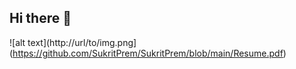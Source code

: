 ## Hi there 👋
![alt text](http://url/to/img.png](https://github.com/SukritPrem/SukritPrem/blob/main/Resume.pdf)

<!--
**SukritPrem/SukritPrem** is a ✨ _special_ ✨ repository because its `README.md` (this file) appears on your GitHub profile.

Here are some ideas to get you started:

- 🔭 I’m currently working on ...
- 🌱 I’m currently learning ...
- 👯 I’m looking to collaborate on ...
- 🤔 I’m looking for help with ...
- 💬 Ask me about ...
- 📫 How to reach me: ...
- 😄 Pronouns: ...
- ⚡ Fun fact: ...
-->
